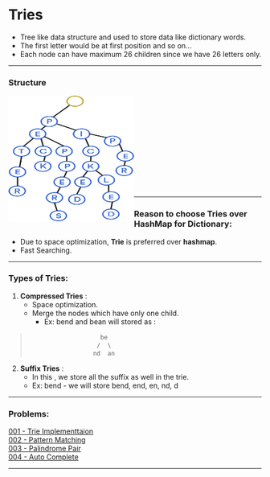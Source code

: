 # Tries 

 *  Tree like data structure and used to store data like dictionary words.
 *  The first letter would be at first position and so on...
 *  Each node can have maximum 26 children since we have 26 letters only.

---

### Structure

[<img align="left" alt="trie" src="./images/trie-1.png" width="250px"  height="250px">](Structure)

<br><br><br><br><br><br><br><br><br><br><br>

---

 ###  Reason to choose Tries over HashMap for Dictionary:
 *  Due to space optimization, **Trie** is preferred over **hashmap**.
 *  Fast Searching.

---

### Types of Tries:
1.  **Compressed Tries** : 
    -   Space optimization.
    -   Merge the nodes which have only one child.
        -   Ex: bend and bean will stored as :
>                         be
>                        /  \
>                       nd  an 
2.  **Suffix Tries** : 
    -   In this , we store all the suffix as well in the trie.
    -   Ex: bend - we will store bend, end, en, nd, d

---

### Problems:
[001 - Trie Implementtaion](./code/001-Trie-Implementation.cpp)<br>
[002 - Pattern Matching](./code/002-Pattern-Matching.cpp)<br>
[003 - Palindrome Pair](./code/003-Palindrome-Pair.cpp)<br>
[004 - Auto Complete](./code/004-Auto-Complete.cpp)<br>

---